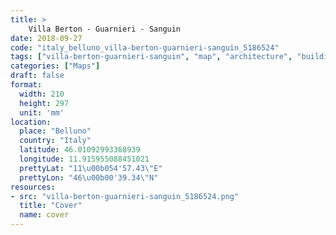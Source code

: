 ```yaml
---
title: > 
    Villa Berton - Guarnieri - Sanguin
date: 2018-09-27
code: "italy_belluno_villa-berton-guarnieri-sanguin_5186524"
tags: ["villa-berton-guarnieri-sanguin", "map", "architecture", "buildings", "Belluno", "Italy"]
categories: ["Maps"]
draft: false
format:
  width: 210
  height: 297
  unit: 'mm'
location:
  place: "Belluno"
  country: "Italy"
  latitude: 46.01092993368939
  longitude: 11.915955088451021
  prettyLat: "11\u00b054'57.43\"E"
  prettyLon: "46\u00b00'39.34\"N"
resources:
- src: "villa-berton-guarnieri-sanguin_5186524.png"
  title: "Cover"
  name: cover
---
```

